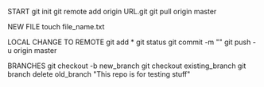 START
git init
git remote add origin URL.git
git pull origin master

NEW FILE
touch file_name.txt

LOCAL CHANGE TO REMOTE
git add *
git status
git commit -m ""
git push -u origin master

BRANCHES
git checkout -b new_branch
git checkout existing_branch
git branch delete old_branch
"This repo is for testing stuff" 
